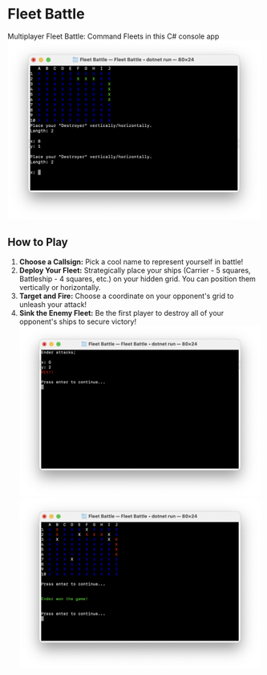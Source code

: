 # Fleet Battle
Multiplayer Fleet Battle: Command Fleets in this C# console app
![](https://github.com/endersik/Fleet-Battle/blob/main/SS/Placement.png)

## How to Play
1. **Choose a Callsign:** Pick a cool name to represent yourself in battle!
2. **Deploy Your Fleet:** Strategically place your ships (Carrier - 5 squares, Battleship - 4 squares, etc.) on your hidden grid. You can position them vertically or horizontally.
3. **Target and Fire:** Choose a coordinate on your opponent's grid to unleash your attack!
4. **Sink the Enemy Fleet:** Be the first player to destroy all of your opponent's ships to secure victory!
![](https://github.com/endersik/Fleet-Battle/blob/main/SS/Hit.png)
![](https://github.com/endersik/Fleet-Battle/blob/main/SS/End.png)

